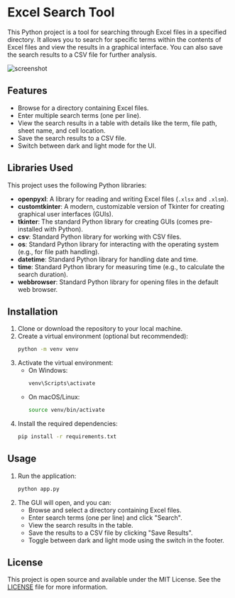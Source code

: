 
# Excel Search Tool

This Python project is a tool for searching through Excel files in a specified directory. It allows you to search for specific terms within the contents of Excel files and view the results in a graphical interface. You can also save the search results to a CSV file for further analysis.

![screenshot](https://i.ibb.co/jL0cRPW/Screenshot.png)


 
## Features
- Browse for a directory containing Excel files.
- Enter multiple search terms (one per line).
- View the search results in a table with details like the term, file path, sheet name, and cell location.
- Save the search results to a CSV file.
- Switch between dark and light mode for the UI.
   
## Libraries Used
This project uses the following Python libraries:
- **openpyxl**: A library for reading and writing Excel files (`.xlsx` and `.xlsm`).
- **customtkinter**: A modern, customizable version of Tkinter for creating graphical user interfaces (GUIs).
- **tkinter**: The standard Python library for creating GUIs (comes pre-installed with Python).
- **csv**: Standard Python library for working with CSV files.
- **os**: Standard Python library for interacting with the operating system (e.g., for file path handling).
- **datetime**: Standard Python library for handling date and time.
- **time**: Standard Python library for measuring time (e.g., to calculate the search duration).
- **webbrowser**: Standard Python library for opening files in the default web browser.
   
## Installation

1. Clone or download the repository to your local machine.
2. Create a virtual environment (optional but recommended):
   ```bash
   python -m venv venv
   ```
3. Activate the virtual environment:
   - On Windows:
     ```bash
     venv\Scripts\activate
     ```
   - On macOS/Linux:
     ```bash
     source venv/bin/activate
     ```
4. Install the required dependencies:
   ```bash
   pip install -r requirements.txt
   ```

## Usage

1. Run the application:
   ```bash
   python app.py
   ```
2. The GUI will open, and you can:
   - Browse and select a directory containing Excel files.
   - Enter search terms (one per line) and click "Search".
   - View the search results in the table.
   - Save the results to a CSV file by clicking "Save Results".
   - Toggle between dark and light mode using the switch in the footer.

## License

This project is open source and available under the MIT License. See the [LICENSE](LICENSE) file for more information.

